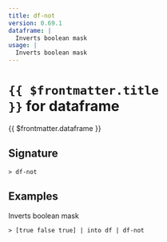 ```yaml
---
title: df-not
version: 0.69.1
dataframe: |
  Inverts boolean mask
usage: |
  Inverts boolean mask
---
```


# <code>{{ $frontmatter.title }}</code> for dataframe

<div class='command-title'>{{ $frontmatter.dataframe }}</div>

## Signature

```> df-not ```

## Examples

Inverts boolean mask
```shell
> [true false true] | into df | df-not
```
